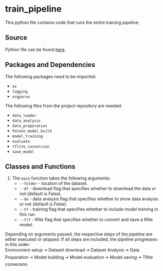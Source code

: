 # train_pipeline
This python file contains code that runs the entire training pipeline.

## Source
Python file can be found [here](https://github.com/Future-AI-Laboratory/vision-api/blob/review_sayan/Utilities/train_pipeline.py).

## Packages and Dependencies
The following packages need to be imported:
+ `os`
+ `logging`
+ `argparse`

The following files from the project repository are needed:
+ `data_loader`
+ `data_analysis`
+ `data_preperation`
+ `Potato_model_build`
+ `model_training`
+ `evaluate`
+ `tflite_conversion`
+ `save_model`

## Classes and Functions
1. The `main` function takes the following arguments: 
    + `--folder` - location of the dataset.
    + `--df` - download flag that specifies whether to download the data or not (default is False). 
    + `--da` - data analysis flag that specifies whether to show data analysis or not (default is False).
    + `--tf` - training flag that specifies whether to include model training in this run. 
    + `--tlf` - tflite flag that specifies whether to convert and save a tflite model.

Depending on arguments passed, the respective steps of the pipeline are either executed or skipped. If all steps are included, the pipeline progresses in this order:  
Environment setup 🠆 Dataset download 🠆 Dataset Analysis 🠆 Data Preparation 🠆 Model building 🠆 Model evaluation 🠆 Model saving 🠆 Tflite conversion
